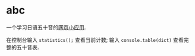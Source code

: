 # abc

一个学习日语五十音的[网页小应用](https://zmx0142857.github.io/abc/).

在控制台输入 `statistics();` 查看当前计数; 输入 `console.table(dict)`
查看完整的五十音表.
